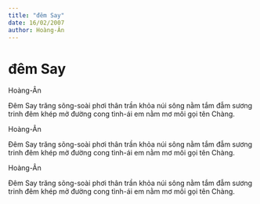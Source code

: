 ```yaml
---
title: "đêm Say"
date: 16/02/2007
author: Hoàng-Ân
---
```


# đêm Say

Hoàng-Ân

Đêm Say
trăng sõng-soài phơi thân trần khỏa
núi sông nằm tắm đẫm sương trinh
đêm khép mở đường cong tình-ái
em nằm mơ môi gọi tên Chàng.

Hoàng-Ân

Đêm Say
trăng sõng-soài phơi thân trần khỏa
núi sông nằm tắm đẫm sương trinh
đêm khép mở đường cong tình-ái
em nằm mơ môi gọi tên Chàng.

Hoàng-Ân

Đêm Say
trăng sõng-soài phơi thân trần khỏa
núi sông nằm tắm đẫm sương trinh
đêm khép mở đường cong tình-ái
em nằm mơ môi gọi tên Chàng.
